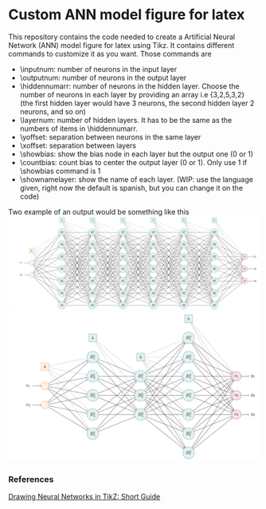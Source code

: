 # Custom ANN model figure for latex
This repository contains the code needed to create a Artificial Neural Network (ANN) model figure for latex using Tikz. It contains different commands to customize it as you want. Those commands are
- \inputnum: number of neurons in the input layer
- \outputnum: number of neurons in the output layer
- \hiddennumarr: number of neurons in the hidden layer. Choose the number of neurons in each layer by providing an array i.e {3,2,5,3,2} (the first hidden layer would have 3 neurons, the second hidden layer 2 neurons, and so on)
- \layernum: number of hidden layers. It has to be the same as the numbers of items in \hiddennumarr.
- \yoffset: separation between neurons in the same layer
- \xoffset: separation between layers
- \showbias: show the bias node in each layer but the output one (0 or 1)
- \countbias: count bias to center the output layer (0 or 1). Only use 1 if \showbias command is 1
- \shownamelayer: show the name of each layer. (WIP: use the language given, right now the default is spanish, but you can change it on the code)

Two example of an output would be something like this
![ANN example 1](https://github.com/MarioBerrios/ANN-model-for-latex/blob/main/ann_example.png)
![ANN example 2](https://github.com/MarioBerrios/ANN-model-for-latex/blob/main/ann_basic-1.png)

### References
[Drawing Neural Networks in TikZ: Short Guide](https://latexdraw.com/drawing-neural-networks-in-tikz-short-guide/)
